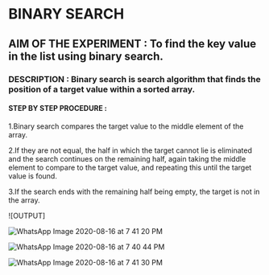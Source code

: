 # BINARY SEARCH

## AIM OF THE EXPERIMENT : To find the key value in the list using binary search.

### DESCRIPTION : Binary search is search algorithm that finds the position of a target value within a sorted array.

#### STEP BY STEP PROCEDURE :

1.Binary search compares the target value to the middle element of the array.

2.If they are not equal, the half in which the target cannot lie is eliminated and the search continues on the remaining half, again taking the middle element to compare to the target value, and repeating this until the target value is found. 

3.If the search ends with the remaining half being empty, the target is not in the array.

![OUTPUT]


![WhatsApp Image 2020-08-16 at 7 41 20 PM](https://user-images.githubusercontent.com/69348428/90337265-fa2a8800-dffe-11ea-9958-4047e996d11a.jpeg)

![WhatsApp Image 2020-08-16 at 7 40 44 PM](https://user-images.githubusercontent.com/69348428/90337266-fb5bb500-dffe-11ea-884f-278861e0c4bc.jpeg)

![WhatsApp Image 2020-08-16 at 7 41 30 PM](https://user-images.githubusercontent.com/69348428/90337267-fb5bb500-dffe-11ea-9326-1aea4d3a547d.jpeg)





















